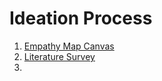 # Ideation Process

1. [Empathy Map Canvas](https://github.com/IBM-EPBL/IBM-Project-38740-1660385095/blob/b23c37250925fbd1294ae7f48a9f7556a91315e8/Empathy%20Map%20Canvas.pdf)
2. [Literature Survey](https://github.com/IBM-EPBL/IBM-Project-38740-1660385095/blob/main/Literature%20Survey.pdf)
3. 

